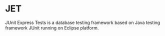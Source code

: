 # JET
JUnit Express Tests is a database testing framework based on Java testing framework JUnit running on Eclipse platform.
